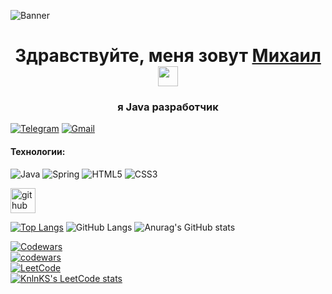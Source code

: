 ![Banner](https://thumbsnap.com/i/fczkLm57.jpg)

<h1 align="center">Здравствуйте, меня зовут <a href="https://daniilshat.ru/" target="_blank">Михаил</a> 
<img src="https://github.com/blackcater/blackcater/raw/main/images/Hi.gif" height="32"/></h1>
<h3 align="center">я Java разработчик</h3>

[![Telegram](https://img.shields.io/badge/Telegram-26A5E4.svg?style=for-the-badge&logo=Telegram&logoColor=white)](https://t.me/mike_doroshenko)
[![Gmail](https://img.shields.io/badge/Gmail-EA4335.svg?style=for-the-badge&logo=Gmail&logoColor=white)](mailto:doroshenko.mikhail@yandex.ru)

#### Технологии:
![Java](https://img.shields.io/badge/java-%23ED8B00.svg?style=for-the-badge&logo=openjdk&logoColor=white)
![Spring](https://img.shields.io/badge/spring-%236DB33F.svg?style=for-the-badge&logo=spring&logoColor=white)
![HTML5](https://img.shields.io/badge/html5-%23E34F26.svg?style=for-the-badge&logo=html5&logoColor=white)
![CSS3](https://img.shields.io/badge/css3-%231572B6.svg?style=for-the-badge&logo=css3&logoColor=white)

[<img src='https://cdn.jsdelivr.net/npm/simple-icons@3.0.1/icons/github.svg' alt='github' height='40'>](https://github.com/MikeTheNuby)  

[![Top Langs](https://github-readme-stats.vercel.app/api/top-langs/?username=MikeTheNuby)](https://github.com/anuraghazra/github-readme-stats)
![GitHub Langs](https://github-readme-stats.vercel.app/api/top-langs/?username=your_github_username&layout=compact&theme=theme)
![Anurag's GitHub stats](https://github-readme-stats.vercel.app/api?username=MikeTheNuby&theme=transparent&show_icons=true)  

[![Codewars](https://img.shields.io/badge/Codewars-B1361E.svg?style=for-the-badge&logo=Codewars&logoColor=white)](https://www.codewars.com/)    
[![codewars](https://www.codewars.com/users/M.Doroshenko/badges/large)](https://www.codewars.com/users/M.Doroshenko)   
[![LeetCode](https://img.shields.io/badge/LeetCode-FFA116.svg?style=for-the-badge&logo=LeetCode&logoColor=white)](https://leetcode.com/)    
[![KnlnKS's LeetCode stats](https://leetcode-stats-six.vercel.app/api?username=MDoroshenko&theme=dark)](https://github.com/MDoroshenko/leetcode-stats)

